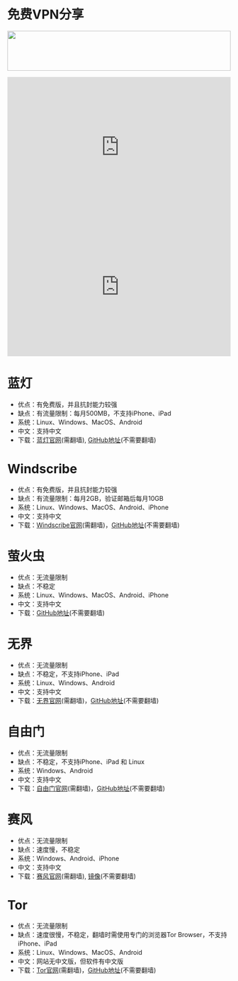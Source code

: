 # 免费VPN分享
<a href="https://www.vultr.com/?ref=7295225"><img src="https://www.vultr.com/media/banner_1.png" width="100%" height="90"></a>
<iframe width="100%" height="315" src="https://www.youtube.com/embed/jJycMNEF4Ec" frameborder="0" gesture="media" allow="encrypted-media" allowfullscreen></iframe>

<iframe width="100%" height="315" src="https://www.youtube.com/embed/qrYC5nS7gZw" frameborder="0" gesture="media" allow="encrypted-media" allowfullscreen></iframe>

# 蓝灯
* 优点：有免费版，并且抗封能力较强
* 缺点：有流量限制：每月500MB，不支持iPhone、iPad
* 系统：Linux、Windows、MacOS、Android
* 中文：支持中文
* 下载：[蓝灯官网](https://getlantern.org '蓝灯官网')(需翻墙), [GitHub地址](https://github.com/getlantern/forum/issues/833 'GitHub地址')(不需要翻墙)

# Windscribe
* 优点：有免费版，并且抗封能力较强
* 缺点：有流量限制：每月2GB，验证邮箱后每月10GB
* 系统：Linux、Windows、MacOS、Android、iPhone
* 中文：支持中文
* 下载：[Windscribe官网](https://windscribe.com/?affid=6axgjrcs 'Windscribe官网')(需翻墙)，[GitHub地址](https://github.com/darrenliuwei/software/issues/1 'GitHub地址')(不需要翻墙)

# 萤火虫
* 优点：无流量限制
* 缺点：不稳定
* 系统：Linux、Windows、MacOS、Android、iPhone
* 中文：支持中文
* 下载：[GitHub地址](https://github.com/yinghuocho/firefly-proxy 'GitHub地址')(不需要翻墙)

# 无界
* 优点：无流量限制
* 缺点：不稳定，不支持iPhone、iPad
* 系统：Linux、Windows、Android
* 中文：支持中文
* 下载：[无界官网](http://www.wujieliulan.com/download.htm '无界官网')(需翻墙)，[GitHub地址](https://github.com/darrenliuwei/software/issues/2 'GitHub地址')(不需要翻墙)

# 自由门
* 优点：无流量限制
* 缺点：不稳定，不支持iPhone、iPad 和 Linux
* 系统：Windows、Android
* 中文：支持中文
* 下载：[自由门官网](http://dongtaiwang.com/loc/download.php '自由门官网')(需翻墙)，[GitHub地址](https://github.com/darrenliuwei/software/issues/3 'GitHub地址')(不需要翻墙)

# 赛风
* 优点：无流量限制
* 缺点：速度慢，不稳定
* 系统：Windows、Android、iPhone
* 中文：支持中文
* 下载：[赛风官网](https://psiphon.ca/zh/download.html '赛风官网')(需翻墙), [镜像](https://s3.amazonaws.com/0ozb-6kaj-r0p8/zh/download.html '镜像')(不需要翻墙)

# Tor
* 优点：无流量限制
* 缺点：速度很慢，不稳定，翻墙时需使用专门的浏览器Tor Browser，不支持iPhone、iPad
* 系统：Linux、Windows、MacOS、Android
* 中文：网站无中文版，但软件有中文版
* 下载：[Tor官网](https://www.torproject.org 'Tor官网')(需翻墙)，[GitHub地址](https://github.com/darrenliuwei/software/issues/4 'GitHub地址')(不需要翻墙)